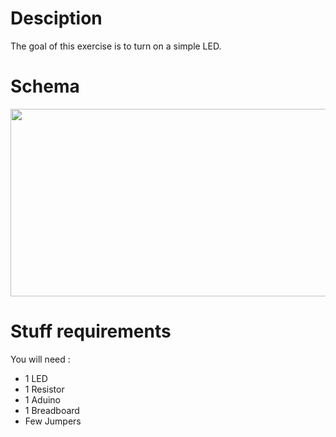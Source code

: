 # Desciption 

The goal of this exercise is to turn on a simple LED.

# Schema

<p align="center">
  <img width="600" height="300" src="https://github.com/Dexmos/Arduino-Workshop-I/blob/master/1-TurnOnSimpleLED/Schema/Schema.jpg">
</p>

# Stuff requirements

You will need :
* 1 LED
* 1 Resistor
* 1 Aduino
* 1 Breadboard
* Few Jumpers
